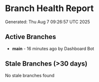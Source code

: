 # Branch Health Report
Generated: Thu Aug  7 09:26:57 UTC 2025

## Active Branches
- **main** - 16 minutes ago by Dashboard Bot

## Stale Branches (>30 days)
No stale branches found
